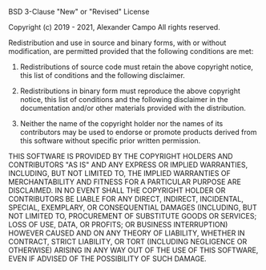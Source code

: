 BSD 3-Clause "New" or "Revised" License

Copyright (c) 2019 - 2021, Alexander Campo 
All rights reserved.

Redistribution and use in source and binary forms, with or without modification, are 
permitted provided that the following conditions are met:

1. Redistributions of source code must retain the above copyright notice, this list 
   of conditions and the following disclaimer.

2. Redistributions in binary form must reproduce the above copyright notice, this list 
   of conditions and the following disclaimer in the documentation and/or other materials 
   provided with the distribution.

3. Neither the name of the copyright holder nor the names of its contributors may be used 
   to endorse or promote products derived from this software without specific prior written 
   permission. 

THIS SOFTWARE IS PROVIDED BY THE COPYRIGHT HOLDERS AND CONTRIBUTORS "AS IS" AND ANY EXPRESS 
OR IMPLIED WARRANTIES, INCLUDING, BUT NOT LIMITED TO, THE IMPLIED WARRANTIES OF MERCHANTABILITY 
AND FITNESS FOR A PARTICULAR PURPOSE ARE DISCLAIMED. IN NO EVENT SHALL THE COPYRIGHT HOLDER OR 
CONTRIBUTORS BE LIABLE FOR ANY DIRECT, INDIRECT, INCIDENTAL, SPECIAL, EXEMPLARY, OR CONSEQUENTIAL 
DAMAGES (INCLUDING, BUT NOT LIMITED TO, PROCUREMENT OF SUBSTITUTE GOODS OR SERVICES; LOSS OF USE, 
DATA, OR PROFITS; OR BUSINESS INTERRUPTION) HOWEVER CAUSED AND ON ANY THEORY OF LIABILITY, WHETHER 
IN CONTRACT, STRICT LIABILITY, OR TORT (INCLUDING NEGLIGENCE OR OTHERWISE) ARISING IN ANY WAY OUT 
OF THE USE OF THIS SOFTWARE, EVEN IF ADVISED OF THE POSSIBILITY OF SUCH DAMAGE.